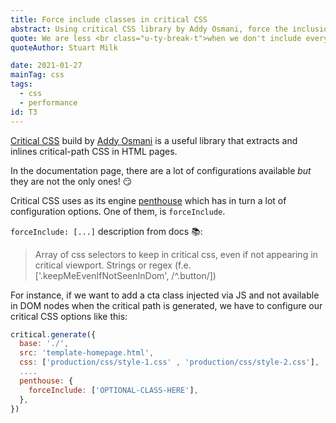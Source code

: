 ```yaml
---
title: Force include classes in critical CSS
abstract: Using critical CSS library by Addy Osmani, force the inclusion of HTML selectors.
quote: We are less <br class="u-ty-break-t">when we don't include everyone
quoteAuthor: Stuart Milk

date: 2021-01-27
mainTag: css
tags:
  - css
  - performance
id: T3
---
```


[Critical CSS](https://github.com/addyosmani/critical) build by [Addy Osmani](https://twitter.com/addyosmani) is a useful library that extracts and inlines critical-path CSS in HTML pages.

In the documentation page, there are a lot of configurations available _but_ they are not the only ones! 😏

Critical CSS uses as its engine [penthouse](https://github.com/pocketjoso/penthouse) which has in turn a lot of configuration options. One of them, is `forceInclude`.

`forceInclude: [...]` description from docs 📚:

> Array of css selectors to keep in critical css, even if not appearing in critical viewport. Strings or regex (f.e. ['.keepMeEvenIfNotSeenInDom', /^\.button/])

For instance, if we want to add a cta class injected via JS and not available in DOM nodes when the critical path is generated, we have to configure our critical CSS options like this:

```javascript
critical.generate({
  base: './',
  src: 'template-homepage.html',
  css: ['production/css/style-1.css' , 'production/css/style-2.css'],
  ....
  penthouse: {
    forceInclude: ['OPTIONAL-CLASS-HERE'],
  },
})
```
